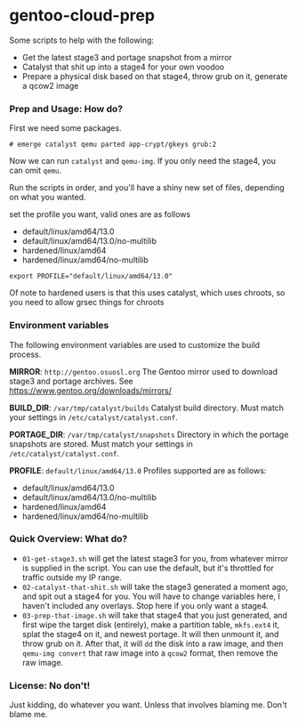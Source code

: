# gentoo-cloud-prep

Some scripts to help with the following:

- Get the latest stage3 and portage snapshot from a mirror
- Catalyst that shit up into a stage4 for your own voodoo
- Prepare a physical disk based on that stage4, throw grub on it, generate a qcow2 image

### Prep and Usage: How do?

First we need some packages.

`# emerge catalyst qemu parted app-crypt/gkeys grub:2`

Now we can run `catalyst` and `qemu-img`.  If you only need the stage4, you can omit `qemu`.

Run the scripts in order, and you'll have a shiny new set of files, depending on what you wanted.

set the profile you want, valid ones are as follows

- default/linux/amd64/13.0
- default/linux/amd64/13.0/no-multilib
- hardened/linux/amd64
- hardened/linux/amd64/no-multilib

`export PROFILE="default/linux/amd64/13.0"`

Of note to hardened users is that this uses catalyst, which uses chroots, so you need to allow grsec things for chroots

### Environment variables

The following environment variables are used to customize the build process.

__MIRROR__: `http://gentoo.osuosl.org`
The Gentoo mirror used to download stage3 and portage archives. See https://www.gentoo.org/downloads/mirrors/

__BUILD_DIR__: `/var/tmp/catalyst/builds`
Catalyst build directory. Must match your settings in `/etc/catalyst/catalyst.conf`.

__PORTAGE_DIR__: `/var/tmp/catalyst/snapshots`
Directory in which the portage snapshots are stored. Must match your settings in `/etc/catalyst/catalyst.conf`.

__PROFILE__: `default/linux/amd64/13.0`
Profiles supported are as follows:
* default/linux/amd64/13.0
* default/linux/amd64/13.0/no-multilib
* hardened/linux/amd64
* hardened/linux/amd64/no-multilib

### Quick Overview: What do?

- `01-get-stage3.sh` will get the latest stage3 for you, from whatever mirror is supplied in the script.  You can use the default, but it's throttled for traffic outside my IP range.
- `02-catalyst-that-shit.sh` will take the stage3 generated a moment ago, and spit out a stage4 for you.  You will have to change variables here, I haven't included any overlays.  Stop here if you only want a stage4.
- `03-prep-that-image.sh` will take that stage4 that you just generated, and first wipe the target disk (entirely), make a partition table, `mkfs.ext4` it, splat the stage4 on it, and newest portage.  It will then unmount it, and throw grub on it.  After that, it will `dd` the disk into a raw image, and then `qemu-img convert` that raw image into a `qcow2` format, then remove the raw image.

### License: No don't!

Just kidding, do whatever you want.  Unless that involves blaming me.  Don't blame me.
